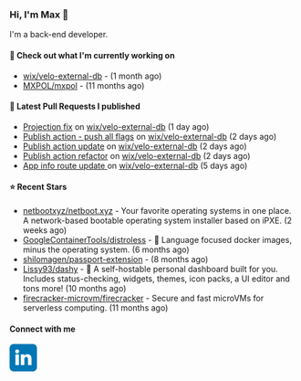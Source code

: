 ### Hi, I'm Max 👋

I'm a back-end developer.

#### 👷 Check out what I'm currently working on

- [wix/velo-external-db](https://github.com/wix/velo-external-db) -  (1 month ago)
- [MXPOL/mxpol](https://github.com/MXPOL/mxpol) -  (11 months ago)

#### 🔨 Latest Pull Requests I published

- [Projection fix](https://github.com/wix/velo-external-db/pull/480) on [wix/velo-external-db](https://github.com/wix/velo-external-db) (1 day ago)
- [Publish action - push all flags](https://github.com/wix/velo-external-db/pull/479) on [wix/velo-external-db](https://github.com/wix/velo-external-db) (2 days ago)
- [Publish action update](https://github.com/wix/velo-external-db/pull/478) on [wix/velo-external-db](https://github.com/wix/velo-external-db) (2 days ago)
- [Publish action refactor](https://github.com/wix/velo-external-db/pull/477) on [wix/velo-external-db](https://github.com/wix/velo-external-db) (2 days ago)
- [App info route update ](https://github.com/wix/velo-external-db/pull/476) on [wix/velo-external-db](https://github.com/wix/velo-external-db) (5 days ago)

#### ⭐ Recent Stars

- [netbootxyz/netboot.xyz](https://github.com/netbootxyz/netboot.xyz) - Your favorite operating systems in one place.  A network-based bootable operating system installer based on iPXE. (2 weeks ago)
- [GoogleContainerTools/distroless](https://github.com/GoogleContainerTools/distroless) - 🥑  Language focused docker images, minus the operating system.   (6 months ago)
- [shilomagen/passport-extension](https://github.com/shilomagen/passport-extension) -  (8 months ago)
- [Lissy93/dashy](https://github.com/Lissy93/dashy) - 🚀 A self-hostable personal dashboard built for you. Includes status-checking, widgets, themes, icon packs, a UI editor and tons more! (10 months ago)
- [firecracker-microvm/firecracker](https://github.com/firecracker-microvm/firecracker) - Secure and fast microVMs for serverless computing. (11 months ago)

#### Connect with me

[<img align="left" alt="LinkedIn" width="48px"  src="icons/linkedin.svg" />][linkedin]

[linkedin]: https://www.linkedin.com/in/max-polski/

